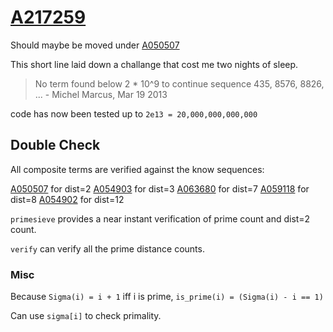 # [A217259](https://oeis.org/A217259)

Should maybe be moved under [A050507](https://oeis.org/A050507)

This short line laid down a challange that cost me two nights of sleep.

> No term found below 2 \* 10^9 to continue sequence 435, 8576, 8826, ... - Michel Marcus, Mar 19 2013

code has now been tested up to `2e13 = 20,000,000,000,000`

## Double Check

All composite terms are verified against the know sequences:

[A050507](https://oeis.org/A050507) for dist=2
[A054903](https://oeis.org/A054903) for dist=3
[A063680](https://oeis.org/A063680) for dist=7
[A059118](https://oeis.org/A059118) for dist=8
[A054902](https://oeis.org/A054902) for dist=12

`primesieve` provides a near instant verification of prime count and dist=2 count.

`verify` can verify all the prime distance counts.


### Misc

Because `Sigma(i) = i + 1` iff i is prime, `is_prime(i) = (Sigma(i) - i == 1)`

Can use `sigma[i]` to check primality.


